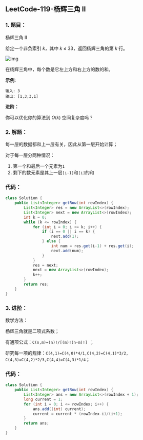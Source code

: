 ## LeetCode-119-杨辉三角 II

### 1. 题目：

 杨辉三角 II

给定一个非负索引 *k*，其中 *k* ≤ 33，返回杨辉三角的第 *k* 行。

![img](https://upload.wikimedia.org/wikipedia/commons/0/0d/PascalTriangleAnimated2.gif)

在杨辉三角中，每个数是它左上方和右上方的数的和。

**示例:**

```
输入: 3
输出: [1,3,3,1]
```

**进阶：**

你可以优化你的算法到 *O*(*k*) 空间复杂度吗？

### 2. 解题：

每一层的数据都和上一层有关，因此从第一层开始计算；

对于每一层分两种情况：

1. 第一个和最后一个元素为`1`
2. 剩下的数元素是其上一层`[i-1]`和`[i]`的和

### 代码：

```java
class Solution {
    public List<Integer> getRow(int rowIndex) {
        List<Integer> res = new ArrayList<>(rowIndex);
        List<Integer> next = new ArrayList<>(rowIndex);
        int k = 0;
        while (k <= rowIndex) {
            for (int i = 0; i <= k; i++) {
                if (i == 0 || i == k) {
                    next.add(1);
                } else {
                    int num = res.get(i-1) + res.get(i);
                    next.add(num);
                }
            }
            res = next;
            next = new ArrayList<>(rowIndex);
            k++;
        }
        return res;
    }
}
```

### 3. 进阶：

数学方法：

杨辉三角就是二项式系数；

有通项公式：`C(n,m)=(n)!/[(m)!(n-m)!] `；

研究每一项的规律：`C(4,1)=C(4,0)*4/1,C(4,2)=C(4,1)*3/2, C(4,3)=C(4,2)*2/3,C(4,4)=C(4,3)*1/4`；

### 代码：

```java
class Solution {
    public List<Integer> getRow(int rowIndex) {
        List<Integer> ans = new ArrayList<>(rowIndex + 1);
        long current = 1;
        for (int i = 0; i <= rowIndex; i++) {
            ans.add((int) current);
            current = current * (rowIndex-i)/(i+1);
        }
        return ans;
    }
}
```


